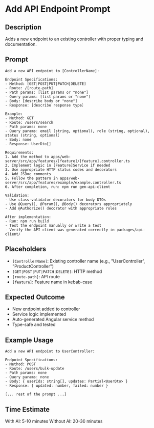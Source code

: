 # Add API Endpoint Prompt

## Description
Adds a new endpoint to an existing controller with proper typing and documentation.

## Prompt

```
Add a new API endpoint to [ControllerName]:

Endpoint Specifications:
- Method: [GET|POST|PUT|PATCH|DELETE]
- Route: /[route-path]
- Path params: [list params or "none"]
- Query params: [list params or "none"]
- Body: [describe body or "none"]
- Response: [describe response type]

Example:
- Method: GET
- Route: /users/search
- Path params: none
- Query params: email (string, optional), role (string, optional), status (string, optional)
- Body: none
- Response: UserDto[]

Requirements:
1. Add the method to apps/web-server/src/app/features/[feature]/[feature].controller.ts
2. Implement logic in [Feature]Service if needed
3. Use appropriate HTTP status codes and decorators
4. Add JSDoc comments
5. Follow the pattern in apps/web-server/src/app/features/example/example.controller.ts
6. After completion, run: npm run gen-api-client

Validation:
- Use class-validator decorators for body DTOs
- Use @Query(), @Param(), @Body() decorators appropriately
- Add @Authorize() decorator with appropriate roles

After implementation:
- Run: npm run build
- Test the endpoint manually or write a test
- Verify the API client was generated correctly in packages/api-client/
```

## Placeholders

- `[ControllerName]`: Existing controller name (e.g., "UserController", "ProductController")
- `[GET|POST|PUT|PATCH|DELETE]`: HTTP method
- `[route-path]`: API route
- `[feature]`: Feature name in kebab-case

## Expected Outcome

- New endpoint added to controller
- Service logic implemented
- Auto-generated Angular service method
- Type-safe and tested

## Example Usage

```
Add a new API endpoint to UserController:

Endpoint Specifications:
- Method: POST
- Route: /users/bulk-update
- Path params: none
- Query params: none
- Body: { userIds: string[], updates: Partial<UserDto> }
- Response: { updated: number, failed: number }

[... rest of the prompt ...]
```

## Time Estimate

With AI: 5-10 minutes
Without AI: 20-30 minutes
